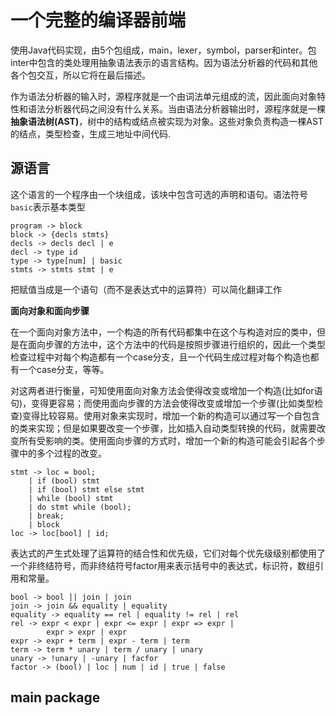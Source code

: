 
<!-- 龙书第2版第626页-->

# 一个完整的编译器前端

使用Java代码实现，由5个包组成，main，lexer，symbol，parser和inter。包inter中包含的类处理用抽象语法表示的语言结构。因为语法分析器的代码和其他各个包交互，所以它将在最后描述。

作为语法分析器的输入时，源程序就是一个由词法单元组成的流，因此面向对象特性和语法分析器代码之间没有什么关系。当由语法分析器输出时，源程序就是一棵**抽象语法树(AST)**，树中的结构或结点被实现为对象。这些对象负责构造一棵AST的结点，类型检查，生成三地址中间代码.

## 源语言

这个语言的一个程序由一个块组成，该块中包含可选的声明和语句。语法符号`basic`表示基本类型

```
program -> block
block -> {decls stmts}
decls -> decls decl | e
decl -> type id
type -> type[num] | basic
stmts -> stmts stmt | e
```

把赋值当成是一个语句（而不是表达式中的运算符）可以简化翻译工作

**面向对象和面向步骤**

在一个面向对象方法中，一个构造的所有代码都集中在这个与构造对应的类中，但是在面向步骤的方法中，这个方法中的代码是按照步骤进行组织的，因此一个类型检查过程中对每个构造都有一个case分支，且一个代码生成过程对每个构造也都有一个case分支，等等。

对这两者进行衡量，可知使用面向对象方法会使得改变或增加一个构造(比如for语句)，变得更容易；而使用面向步骤的方法会使得改变或增加一个步骤(比如类型检查)变得比较容易。使用对象来实现时，增加一个新的构造可以通过写一个自包含的类来实现；但是如果要改变一个步骤，比如插入自动类型转换的代码，就需要改变所有受影响的类。使用面向步骤的方式时，增加一个新的构造可能会引起各个步骤中的多个过程的改变。

```
stmt -> loc = bool;
    | if (bool) stmt
    | if (bool) stmt else stmt
    | while (bool) stmt
    | do stmt while (bool);
    | break;
    | block
loc -> loc[bool] | id;
```

表达式的产生式处理了运算符的结合性和优先级，它们对每个优先级级别都使用了一个非终结符号，而非终结符号factor用来表示括号中的表达式，标识符，数组引用和常量。

```
bool -> bool || join | join
join -> join && equality | equality
equality -> equality == rel | equality != rel | rel
rel -> expr < expr | expr <= expr | expr => expr | 
        expr > expr | expr
expr -> expr + term | expr - term | term
term -> term * unary | term / unary | unary
unary -> !unary | -unary | facfor
factor -> (bool) | loc | num | id | true | false
```

## main package
